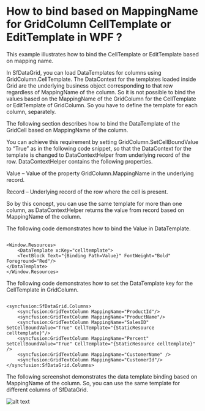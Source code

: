 # How to bind based on MappingName for GridColumn CellTemplate or EditTemplate in WPF ?
This example illustrates how to bind the CellTemplate or EditTemplate based on mapping name.

In SfDataGrid, you can load DataTemplates for columns using GridColumn.CellTemplate. The DataContext for the templates loaded inside Grid are the underlying business object corresponding to that row regardless of MappingName of the column. So it is not possible to bind the values based on the MappingName of the GridColumn for the CellTemplate or EditTemplate of GridColumn. So you have to define the template for each column, separately.

The following section describes how to bind the DataTemplate of the GridCell based on MappingName of the column.

You can achieve this requirement by setting GridColumn.SetCellBoundValue to “True” as in the following code snippet, so that the DataContext for the template is changed to DataContextHelper from underlying record of the row. DataContextHelper contains the following properties.

Value – Value of the property GridColumn.MappingName in the underlying record.

Record – Underlying record of the row where the cell is present.

So by this concept, you can use the same template for more than one column, as DataContextHelper returns the value from record based on MappingName of the column.

The following code demonstrates how to bind the Value in DataTemplate.

```XAML

<Window.Resources>
    <DataTemplate x:Key="celltemplate">
    <TextBlock Text="{Binding Path=Value}" FontWeight="Bold" Foreground="Red"/>
</DataTemplate>
</Window.Resources>
```
The following code demonstrates how to set the DataTemplate key for the CellTemplate in GridColumn.

```XAML

<syncfusion:SfDataGrid.Columns>
    <syncfusion:GridTextColumn MappingName="ProductId"/>
    <syncfusion:GridTextColumn MappingName="ProductName"/>
    <syncfusion:GridTextColumn MappingName="SalesID" SetCellBoundValue="True" CellTemplate="{StaticResource celltemplate}"/>
    <syncfusion:GridTextColumn MappingName="Percent" SetCellBoundValue="True" CellTemplate="{StaticResource celltemplate}"  />
    <syncfusion:GridTextColumn MappingName="CustomerName" />
    <syncfusion:GridTextColumn MappingName="CustomerId"/>
</syncfusion:SfDataGrid.Columns>
```
The following screenshot demonstrates the data template binding based on MappingName of the column. So, you can use the same template for different columns of SfDataGrid.

![alt text](image.png)
 



 
 